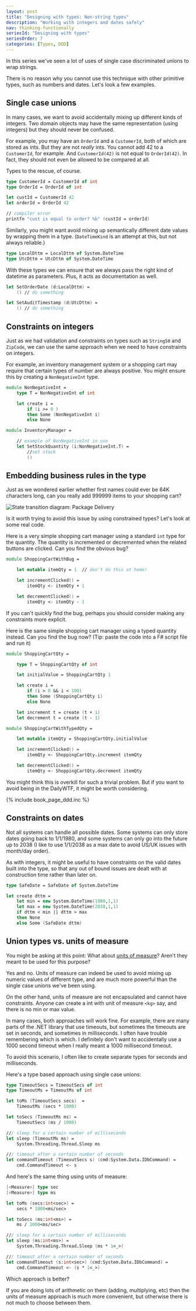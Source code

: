 ```yaml
---
layout: post
title: "Designing with types: Non-string types"
description: "Working with integers and dates safely"
nav: thinking-functionally
seriesId: "Designing with types"
seriesOrder: 7
categories: [Types, DDD]
---
```


In this series we've seen a lot of uses of single case discriminated unions to wrap strings.

There is no reason why you cannot use this technique with other primitive types, such as numbers and dates.  Let's look a few examples.

## Single case unions

In many cases, we want to avoid accidentally mixing up different kinds of integers. Two domain objects may have the same representation (using integers) but they should never be confused.

For example, you may have an `OrderId` and a `CustomerId`, both of which are stored as ints. But they are not *really* ints. You cannot add 42 to a `CustomerId`, for example. 
And `CustomerId(42)` is not equal to `OrderId(42)`. In fact, they should not even be allowed to be compared at all.

Types to the rescue, of course.

```fsharp
type CustomerId = CustomerId of int
type OrderId = OrderId of int

let custId = CustomerId 42
let orderId = OrderId 42

// compiler error
printfn "cust is equal to order? %b" (custId = orderId) 
```

Similarly, you might want avoid mixing up semantically different date values by wrapping them in a type. (`DateTimeKind` is an attempt at this, but not always reliable.)

```fsharp
type LocalDttm = LocalDttm of System.DateTime
type UtcDttm = UtcDttm of System.DateTime
```

With these types we can ensure that we always pass the right kind of datetime as parameters. Plus, it acts as documentation as well.

```fsharp
let SetOrderDate (d:LocalDttm) = 
    () // do something

let SetAuditTimestamp (d:UtcDttm) = 
    () // do something
```

## Constraints on integers

Just as we had validation and constraints on types such as `String50` and `ZipCode`, we can use the same approach when we need to have constraints on integers.

For example, an inventory management system or a shopping cart may require that certain types of number are always positive.  You might ensure this by creating a `NonNegativeInt` type.

```fsharp
module NonNegativeInt = 
    type T = NonNegativeInt of int

    let create i = 
        if (i >= 0 )
        then Some (NonNegativeInt i)
        else None

module InventoryManager = 

    // example of NonNegativeInt in use
    let SetStockQuantity (i:NonNegativeInt.T) = 
        //set stock
        ()
```

## Embedding business rules in the type

Just as we wondered earlier whether first names could ever be 64K characters long, can you really add 999999 items to your shopping cart?  

![State transition diagram: Package Delivery](/assets/img/AddToCart.png)

Is it worth trying to avoid this issue by using constrained types? Let's look at some real code.  

Here is a very simple shopping cart manager using a standard `int` type for the quantity. The quantity is incremented or decremented when the related buttons are clicked. Can you find the obvious bug?

```fsharp
module ShoppingCartWithBug = 

    let mutable itemQty = 1  // don't do this at home!

    let incrementClicked() = 
        itemQty <- itemQty + 1

    let decrementClicked() = 
        itemQty <- itemQty - 1
```

If you can't quickly find the bug, perhaps you should consider making any constraints more explicit. 

Here is the same simple shopping cart manager using a typed quantity instead. Can you find the bug now?  (Tip: paste the code into a F# script file and run it) 

```fsharp
module ShoppingCartQty = 

    type T = ShoppingCartQty of int

    let initialValue = ShoppingCartQty 1

    let create i = 
        if (i > 0 && i < 100)
        then Some (ShoppingCartQty i)
        else None

    let increment t = create (t + 1)
    let decrement t = create (t - 1)

module ShoppingCartWithTypedQty = 

    let mutable itemQty = ShoppingCartQty.initialValue

    let incrementClicked() = 
        itemQty <- ShoppingCartQty.increment itemQty

    let decrementClicked() = 
        itemQty <- ShoppingCartQty.decrement itemQty
```

You might think this is overkill for such a trivial problem. But if you want to avoid being in the DailyWTF, it might be worth considering.

{% include book_page_ddd.inc %}

## Constraints on dates

Not all systems can handle all possible dates. Some systems can only store dates going back to 1/1/1980, and some systems can only go into the future up to 2038 (I like to use 1/1/2038 as a max date to avoid US/UK issues with month/day order).

As with integers, it might be useful to have constraints on the valid dates built into the type, so that any out of bound issues are dealt with at construction time rather than later on.

```fsharp
type SafeDate = SafeDate of System.DateTime

let create dttm = 
    let min = new System.DateTime(1980,1,1)
    let max = new System.DateTime(2038,1,1)
    if dttm < min || dttm > max
    then None
    else Some (SafeDate dttm)
```


## Union types vs. units of measure

You might be asking at this point: What about [units of measure](/posts/units-of-measure/)? Aren't they meant to be used for this purpose?

Yes and no.  Units of measure can indeed be used to avoid mixing up numeric values of different type, and are much more powerful than the single case unions we've been using.

On the other hand, units of measure are not encapsulated and cannot have constraints. Anyone can create a int with unit of measure `<kg>` say, and there is no min or max value.

In many cases, both approaches will work fine.  For example, there are many parts of the .NET library that use timeouts, but sometimes the timeouts are set in seconds, and sometimes in milliseconds.
I often have trouble remembering which is which. I definitely don't want to accidentally use a 1000 second timeout when I really meant a 1000 millisecond timeout.

To avoid this scenario, I often like to create separate types for seconds and milliseconds.

Here's a type based approach using single case unions:

```fsharp
type TimeoutSecs = TimeoutSecs of int
type TimeoutMs = TimeoutMs of int

let toMs (TimeoutSecs secs)  = 
    TimeoutMs (secs * 1000)

let toSecs (TimeoutMs ms) = 
    TimeoutSecs (ms / 1000)

/// sleep for a certain number of milliseconds
let sleep (TimeoutMs ms) = 
    System.Threading.Thread.Sleep ms

/// timeout after a certain number of seconds    
let commandTimeout (TimeoutSecs s) (cmd:System.Data.IDbCommand) = 
    cmd.CommandTimeout <- s
```

And here's the same thing using units of measure:

```fsharp
[<Measure>] type sec 
[<Measure>] type ms

let toMs (secs:int<sec>) = 
    secs * 1000<ms/sec>

let toSecs (ms:int<ms>) = 
    ms / 1000<ms/sec>

/// sleep for a certain number of milliseconds
let sleep (ms:int<ms>) = 
    System.Threading.Thread.Sleep (ms * 1<_>)

/// timeout after a certain number of seconds    
let commandTimeout (s:int<sec>) (cmd:System.Data.IDbCommand) = 
    cmd.CommandTimeout <- (s * 1<_>)
```

Which approach is better?

If you are doing lots of arithmetic on them (adding, multiplying, etc) then the units of measure approach is much more convenient, but otherwise there is not much to choose between them.  



